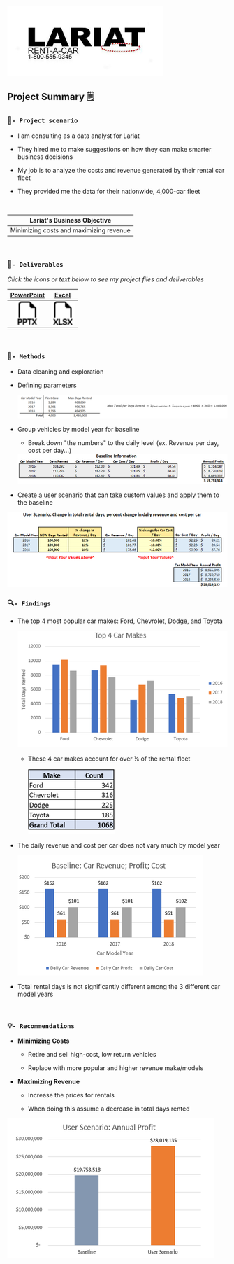 <!--- YAML header for Quarto
title: "Lariat Rentals"
author: "Bradford Johnson"
date: "09/05/2022"
format: html
editor: visual
--->

[<img src="images/dynamic/lariat-logo.jpg" width="358px"/>](https://github.com/bradfordjohnson/lariat-rentals/blob/main/README.md)

## Project Summary 🗒️

### 🧭`- Project scenario`

-   I am consulting as a data analyst for Lariat

-   They hired me to make suggestions on how they can make smarter business decisions

-   My job is to analyze the costs and revenue generated by their rental car fleet

-   They provided me the data for their nationwide, 4,000-car fleet

<br>

| Lariat's Business Objective             |
|-----------------------------------------|
| Minimizing costs and maximizing revenue |

<br>

### 📂`- Deliverables`

*Click the icons or text below to see my project files and deliverables*

|                        [PowerPoint](https://1drv.ms/p/s!Ahpkb3AfX4xfhLwtwCAS3g6L6ZA6sQ?e=3JhUY6)                         |                           [Excel](https://1drv.ms/x/s!Ahpkb3AfX4xfhLw5nv0BCOoHdWSS5g?e=knZCre)                           |
|:----------------------------------:|:----------------------------------:|
| [<img src="images/static/filetype-pptx.svg" width="54px"/>](https://1drv.ms/p/s!Ahpkb3AfX4xfhLwtwCAS3g6L6ZA6sQ?e=3JhUY6) | [<img src="images/static/filetype-xlsx.svg" width="54px"/>](https://1drv.ms/x/s!Ahpkb3AfX4xfhLw5nv0BCOoHdWSS5g?e=knZCre) |

<br>

### 🔧`- Methods`

-   Data cleaning and exploration

-   Defining parameters

    <img src="images/dynamic/days-rented-1.png"/>

-   Group vehicles by model year for baseline

    -   Break down "the numbers" to the daily level (ex. Revenue per day, cost per day...)

    <img src="images/dynamic/baseline-table.png"/>

-   Create a user scenario that can take custom values and apply them to the baseline

<img src="images/dynamic/us-table.png"/>

### 🔍`- Findings`

-   The top 4 most popular car makes: Ford, Chevrolet, Dodge, and Toyota

    <img src="images/dynamic/top-car-makes.png"/>

    -   These 4 car makes account for over ¼ of the rental fleet

        <img src="images/dynamic/makes.png" height="150px"/>

-   The daily revenue and cost per car does not vary much by model year

    <img src="images/dynamic/baseline-chart.png"/>

-   Total rental days is not significantly different among the 3 different car model years

<br>

### 💡`- Recommendations`

-   **Minimizing Costs**

    -   Retire and sell high-cost, low return vehicles

    -   Replace with more popular and higher revenue make/models

-   **Maximizing Revenue**

    -   Increase the prices for rentals

    -   When doing this assume a decrease in total days rented

<img src="images/dynamic/us-chart.png"/>
